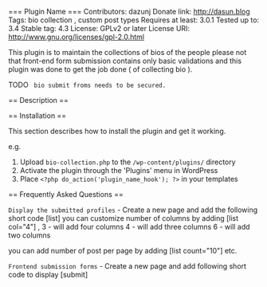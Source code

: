 === Plugin Name ===
Contributors: dazunj
Donate link: http://dasun.blog
Tags: bio collection , custom post types
Requires at least: 3.0.1
Tested up to: 3.4
Stable tag: 4.3
License: GPLv2 or later
License URI: http://www.gnu.org/licenses/gpl-2.0.html

This plugin is to maintain the collections of bios of the people 
please not that front-end form submission contains only basic validations
and this plugin was done to get the job done ( of collecting bio ).

TODO ` bio submit froms needs to be secured.`


== Description ==


== Installation ==

This section describes how to install the plugin and get it working.

e.g.

1. Upload `bio-collection.php` to the `/wp-content/plugins/` directory
1. Activate the plugin through the 'Plugins' menu in WordPress
1. Place `<?php do_action('plugin_name_hook'); ?>` in your templates

== Frequently Asked Questions ==


`Display the submitted profiles` - Create a new page and add the following short code [list]
you can customize number of columns by adding [list col="4"] ,
3 - will add four columns
4 - will add three columns
6 - will add two columns

you can add number of post per page by adding [list count="10"] etc.

`Frontend submission forms` - Create a new page and add following short code to display [submit]

